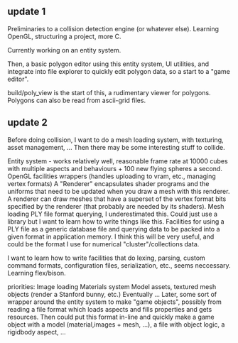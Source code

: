 update 1
--------
Preliminaries to a collision detection engine (or whatever else). Learning OpenGL, structuring a project,
more C.

Currently working on an entity system.

Then, a basic polygon editor using this entity system, UI utilities, and integrate into file explorer
to quickly edit polygon data, so a start to a "game editor".

build/poly_view is the start of this, a rudimentary viewer for polygons. Polygons can also be read from ascii-grid files.

update 2
--------
Before doing collision, I want to do a mesh loading system, with texturing, asset management, ... Then there
may be some interesting stuff to collide.

Entity system - works relatively well, reasonable frame rate at 10000 cubes with multiple aspects and behaviours + 100 new flying spheres a second.
OpenGL facilities wrappers (handles uploading to vram, etc., managing vertex formats)
A "Renderer" encapsulates shader programs and the uniforms that need to be updated when you draw a mesh with this renderer.
A renderer can draw meshes that have a superset of the vertex format bits specified by the renderer (that probably are needed by its shaders).
Mesh loading
PLY file format querying, I underestimated this. Could just use a library but I want to learn how to write things
like this. Facilities for using a PLY file as a generic database file and querying data to be packed into a given format in application memory.
I think this will be very useful, and could be the format I use for numerical "cluster"/collections data.

I want to learn how to write facilities that do lexing, parsing, custom command formats, configuration files, serialization, etc., seems
neccessary. Learning flex/bison.

priorities:
Image loading
Materials system
Model assets, textured mesh objects (render a Stanford bunny, etc.)
Eventually ...
Later, some sort of wrapper around the entity system to make "game objects", possibly from reading a file format
which loads aspects and fills properties and gets resources. Then could put this format in-line and quickly make a game object
with a model (material,images + mesh, ...), a file with object logic, a rigidbody aspect, ...


